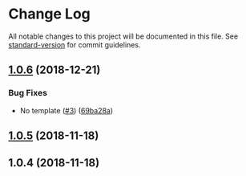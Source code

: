 # Change Log

All notable changes to this project will be documented in this file. See [standard-version](https://github.com/conventional-changelog/standard-version) for commit guidelines.

<a name="1.0.6"></a>
## [1.0.6](https://github.com/kobiburnley/multi-package-dart/compare/v1.0.5...v1.0.6) (2018-12-21)


### Bug Fixes

* No template ([#3](https://github.com/kobiburnley/multi-package-dart/issues/3)) ([69ba28a](https://github.com/kobiburnley/multi-package-dart/commit/69ba28a))



<a name="1.0.5"></a>
## [1.0.5](https://github.com/kobiburnley/multi-package-dart/compare/v1.0.4...v1.0.5) (2018-11-18)



<a name="1.0.4"></a>
## 1.0.4 (2018-11-18)
